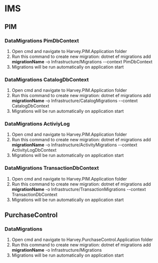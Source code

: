 # IMS

## PIM

### DataMigrations PimDbContext

1. Open cmd and navigate to Harvey.PIM.Application folder
2. Run this command to create new migration: dotnet ef migrations add **migrationName** -o Infrastructure/Migrations --context PimDbContext
3. Migrations will be run automatically on application start

### DataMigrations CatalogDbContext

1. Open cmd and navigate to Harvey.PIM.Application folder
2. Run this command to create new migration: dotnet ef migrations add **migrationName** -o Infrastructure/CatalogMigrations --context CatalogDbContext
3. Migrations will be run automatically on application start

### DataMigrations ActiviyLog

1. Open cmd and navigate to Harvey.PIM.Application folder
2. Run this command to create new migration: dotnet ef migrations add **migrationName** -o Infrastructure/ActivityMigrations --context ActivityLogDbContext
3. Migrations will be run automatically on application start

### DataMigrations TransactionDbContext

1. Open cmd and navigate to Harvey.PIM.Application folder
2. Run this command to create new migration: dotnet ef migrations add **migrationName** -o Infrastructure/TransactionMigrations --context TransactionDbContext
3. Migrations will be run automatically on application start

## PurchaseControl

### DataMigrations

1. Open cmd and navigate to Harvey.PurchaseControl.Application folder
2. Run this command to create new migration: dotnet ef migrations add **migrationName** -o Infrastructure/Migrations
3. Migrations will be run automatically on application start


